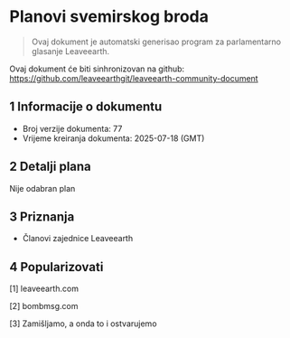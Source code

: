 # Planovi svemirskog broda

>Ovaj dokument je automatski generisao program za parlamentarno glasanje Leaveearth.

Ovaj dokument će biti sinhronizovan na github: https://github.com/leaveearthgit/leaveearth-community-document

## 1 Informacije o dokumentu

- Broj verzije dokumenta: 77
- Vrijeme kreiranja dokumenta: 2025-07-18 (GMT)

## 2 Detalji plana

Nije odabran plan

## 3 Priznanja
* Članovi zajednice Leaveearth

## 4 Popularizovati
[1] leaveearth.com

[2] bombmsg.com

[3] Zamišljamo, a onda to i ostvarujemo